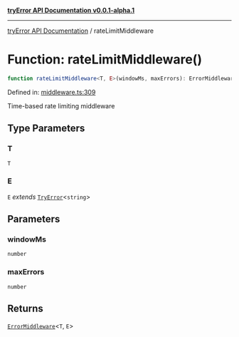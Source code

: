 [**tryError API Documentation v0.0.1-alpha.1**](../index.md)

---

[tryError API Documentation](../index.md) / rateLimitMiddleware

# Function: rateLimitMiddleware()

```ts
function rateLimitMiddleware<T, E>(windowMs, maxErrors): ErrorMiddleware<T, E>;
```

Defined in: [middleware.ts:309](https://github.com/oconnorjohnson/try-error/blob/e3ae0308069a4fba073f4543d527ad76373db795/src/middleware.ts#L309)

Time-based rate limiting middleware

## Type Parameters

### T

`T`

### E

`E` _extends_ [`TryError`](../interfaces/TryError.md)\<`string`\>

## Parameters

### windowMs

`number`

### maxErrors

`number`

## Returns

[`ErrorMiddleware`](../type-aliases/ErrorMiddleware.md)\<`T`, `E`\>
